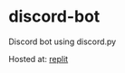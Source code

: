 # discord-bot
Discord bot using discord.py

Hosted at: [replit](https://replit.com/@17johnparker/discord-bot)

